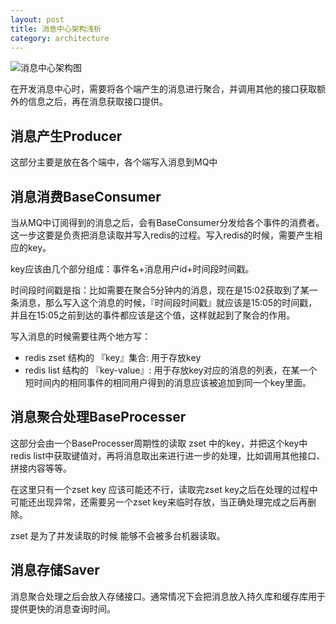 ```yaml
---
layout: post
title: 消息中心架构浅析 
category: architecture
---
```


![消息中心架构图](https://blogcdn.qihope.com/github-blog-pic/2018-02-01-message-center-architecture.png)

在开发消息中心时，需要将各个端产生的消息进行聚合，并调用其他的接口获取额外的信息之后，再在消息获取接口提供。  


## 消息产生Producer

这部分主要是放在各个端中，各个端写入消息到MQ中  


## 消息消费BaseConsumer

当从MQ中订阅得到的消息之后，会有BaseConsumer分发给各个事件的消费者。这一步这要是负责把消息读取并写入redis的过程。写入redis的时候，需要产生相应的key。

key应该由几个部分组成：事件名+消息用户id+时间段时间戳。

时间段时间戳是指：比如需要在聚合5分钟内的消息，现在是15:02获取到了某一条消息，那么写入这个消息的时候，『时间段时间戳』就应该是15:05的时间戳，并且在15:05之前到达的事件都应该是这个值，这样就起到了聚合的作用。

写入消息的时候需要往两个地方写：
- redis zset 结构的 『key』集合: 用于存放key
- redis list 结构的 『key-value』: 用于存放key对应的消息的列表，在某一个短时间内的相同事件的相同用户得到的消息应该被追加到同一个key里面。

## 消息聚合处理BaseProcesser

这部分会由一个BaseProcesser周期性的读取 zset 中的key，并把这个key中redis list中获取键值对，再将消息取出来进行进一步的处理，比如调用其他接口、拼接内容等等。

在这里只有一个zset key 应该可能还不行，读取完zset key之后在处理的过程中可能还出现异常，还需要另一个zset key来临时存放，当正确处理完成之后再删除。

zset 是为了并发读取的时候 能够不会被多台机器读取。


## 消息存储Saver

消息聚合处理之后会放入存储接口。通常情况下会把消息放入持久库和缓存库用于提供更快的消息查询时间。




